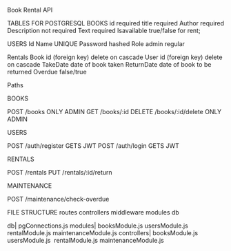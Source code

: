 Book Rental API

TABLES FOR POSTGRESQL
BOOKS
id required
title required
Author required
Description not required
Text required
Isavailable true/false for rent;

USERS
Id Name UNIQUE
Password hashed
Role admin regular

Rentals Book id (foreign key) delete on cascade User id (foreign key) delete on cascade
TakeDate date of book taken	
ReturnDate date of book to be returned
Overdue false/true

Paths

BOOKS

POST /books ONLY ADMIN GET /books/:id
DELETE /books/:id/delete ONLY ADMIN

USERS

POST /auth/register GETS JWT
POST /auth/login GETS JWT

RENTALS

POST /rentals
PUT /rentals/:id/return


MAINTENANCE

POST /maintenance/check-overdue

FILE STRUCTURE routes controllers middleware modules db
 
db|
	pgConnections.js modules|
	booksModule.js
	usersModule.js 	rentalModule.js
	maintenanceModule.js
controllers|
	booksModule.js
	usersModule.js 	rentalModule.js
	maintenanceModule.js